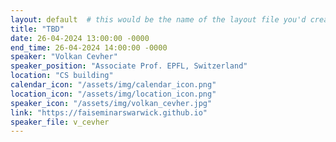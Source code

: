 ```yaml
---
layout: default  # this would be the name of the layout file you'd create for events
title: "TBD"
date: 26-04-2024 13:00:00 -0000
end_time: 26-04-2024 14:00:00 -0000
speaker: "Volkan Cevher"
speaker_position: "Associate Prof. EPFL, Switzerland"
location: "CS building"
calendar_icon: "/assets/img/calendar_icon.png"
location_icon: "/assets/img/location_icon.png"
speaker_icon: "/assets/img/volkan_cevher.jpg"
link: "https://faiseminarswarwick.github.io"
speaker_file: v_cevher
---
```



